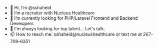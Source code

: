 - 👋 Hi, I’m @sshaheid
- 👀 I’m a recruiter with Nucleus Healthcare
- 🌱 I’m currently looking for PHP/Laravel Frontend and Backend Developers
- 💞️ I'm always looking for top talent... Let's talk.
- 📫 How to reach me: sshaheid@nucleushealthcare or text me at 267-708-6351

<!---
sshaheid/sshaheid is a ✨ special ✨ repository because its `README.md` (this file) appears on your GitHub profile.
You can click the Preview link to take a look at your changes.
--->
